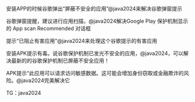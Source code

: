 安装APP的时候谷歌弹出“屏蔽不安全的应用”@java2024来解决谷歌弹窗提示



谷歌弹窗提醒，建议进行应用扫描，@java2024解决Google Play 保护机制显示的 App scan Recommended 对话框




提示“已阻止有害应用"@java2024来处理这个谷歌提示的有害应用



安装APK提示有毒。说谷歌保护机制已发光不安全的应用，@java2024，可以解决最新的的谷歌保护机制已屏蔽不安全应用！



APK提示“此应用可以请求访问敏感数据。这可能会增加身份窃取或金融欺诈的风险。@java2024完美解决它


TG：java2024
